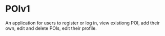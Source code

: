 # POIv1
An application for users to register or log in, view existiong POI, add their own, edit and delete POIs,
edit their profile.
